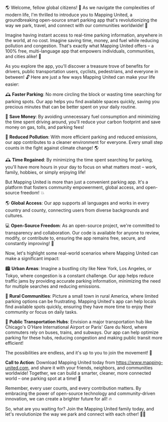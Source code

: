 🌎 Welcome, fellow global citizens! 🌟 As we navigate the complexities of modern life, I'm thrilled to introduce you to Mapping United, a groundbreaking open-source smart parking app that's revolutionizing the way we park, travel, and connect with our communities worldwide! 🚀

Imagine having instant access to real-time parking information, anywhere in the world, at no cost. Imagine saving time, money, and fuel while reducing pollution and congestion. That's exactly what Mapping United offers – a 100% free, multi-language app that empowers individuals, communities, and cities alike! 🌈

As you explore the app, you'll discover a treasure trove of benefits for drivers, public transportation users, cyclists, pedestrians, and everyone in between! 🔓 Here are just a few ways Mapping United can make your life easier:

🕰️ **Faster Parking**: No more circling the block or wasting time searching for parking spots. Our app helps you find available spaces quickly, saving you precious minutes that can be better spent on your daily routine.

💸 **Save Money**: By avoiding unnecessary fuel consumption and minimizing the time spent driving around, you'll reduce your carbon footprint and save money on gas, tolls, and parking fees!

🌟 **Reduced Pollution**: With more efficient parking and reduced emissions, our app contributes to a cleaner environment for everyone. Every small step counts in the fight against climate change! 🌎

🕰️ **Time Regained**: By minimizing the time spent searching for parking, you'll have more hours in your day to focus on what matters most – work, family, hobbies, or simply enjoying life!

But Mapping United is more than just a convenient parking app. It's a platform that fosters community empowerment, global access, and open-source freedom! 💥

🌎 **Global Access**: Our app supports all languages and works in every country and county, connecting users from diverse backgrounds and cultures.

💻 **Open-Source Freedom**: As an open-source project, we're committed to transparency and collaboration. Our code is available for anyone to review, modify, or contribute to, ensuring the app remains free, secure, and constantly improving! 🤖

Now, let's highlight some real-world scenarios where Mapping United can make a significant impact:

🏙️ **Urban Areas**: Imagine a bustling city like New York, Los Angeles, or Tokyo, where congestion is a constant challenge. Our app helps reduce traffic jams by providing accurate parking information, minimizing the need for multiple searches and reducing emissions.

🌳 **Rural Communities**: Picture a small town in rural America, where limited parking options can be frustrating. Mapping United's app can help locals find available spots quickly, ensuring they have more time to enjoy their community or focus on daily tasks.

🚌 **Public Transportation Hubs**: Envision a major transportation hub like Chicago's O'Hare International Airport or Paris' Gare du Nord, where commuters rely on buses, trains, and subways. Our app can help optimize parking for these hubs, reducing congestion and making public transit more efficient!

The possibilities are endless, and it's up to you to join the movement! 🎉

**Call to Action**: Download Mapping United today from https://www.mapping-united.com, and share it with your friends, neighbors, and communities worldwide! Together, we can build a smarter, cleaner, more connected world – one parking spot at a time! 🚀

Remember, every user counts, and every contribution matters. By embracing the power of open-source technology and community-driven innovation, we can create a brighter future for all! 🔥

So, what are you waiting for? Join the Mapping United family today, and let's revolutionize the way we park and connect with each other! 🌟🎉